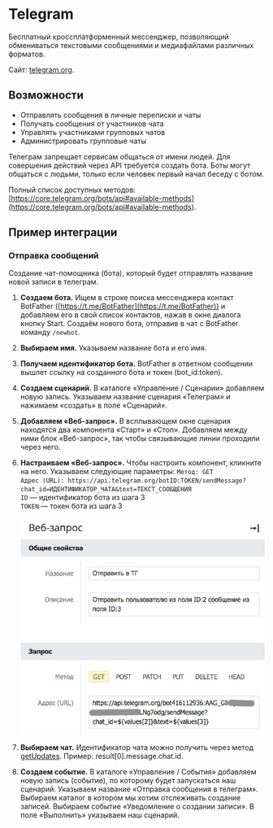 # Telegram

Бесплатный кроссплатформенный мессенджер, позволяющий обмениваться текстовыми сообщениями и медиафайлами различных форматов.

Сайт: [telegram.org](https://telegram.org/).

## **Возможности**

* Отправлять сообщения в личные переписки и чаты
* Получать сообщения от участников чата
* Управлять участниками групповых чатов
* Администрировать групповые чаты

Телеграм запрещает сервисам общаться от имени людей. Для совершения действий через API требуется создать бота. Боты могут общаться с людьми, только если человек первый начал беседу с ботом.

Полный список доступных методов: [https://core.telegram.org/bots/api#available-methods](https://core.telegram.org/bots/api#available-methods).

## **Пример интеграции**

### **Отправка сообщений**

Создание чат-помощника (бота), который будет отправлять название новой записи в телеграм.

1. **Создаем бота.** Ищем в строке поиска мессенджера контакт BotFather ([https://t.me/BotFather](https://t.me/BotFather)) и добавляем его в свой список контактов, нажав в окне диалога кнопку Start. Создаём нового бота, отправив в чат с BotFather команду `/newbot`.
2. **Выбираем имя.** Указываем название бота и его имя.
3. **Получаем идентификатор бота.** BotFather в ответном сообщении вышлет ссылку на созданного бота и токен (bot\_id:token).
4. **Создаем сценарий.** В каталоге «Управление / Сценарии» добавляем новую запись. Указываем название сценария «Телеграм» и нажимаем «создать» в поле «Сценарий».
5. **Добавляем «Веб-запрос».** В всплывающем окне сценария находятся два компонента «Старт» и «Стоп». Добавляем между ними блок «Веб-запрос», так чтобы связывающие линии проходили через него.
6.  **Настраиваем «Веб-запрос».** Чтобы настроить компонент, кликните на него. Указываем следующие параметры: `Метод: GET`\
    `Адрес (URL): https://api.telegram.org/botID:TOKEN/sendMessage?chat_id=ИДЕНТИФИКАТОР_ЧАТА&text=ТЕКСТ_СООБЩЕНИЯ`\
    `ID` — идентификатор бота из шага 3\
    `TOKEN` — токен бота из шага 3

    ![](../../.gitbook/assets/Безымянный.jpg)
7. **Выбираем чат.** Идентификатор чата можно получить через метод [getUpdates](https://core.telegram.org/bots/api#getupdates). Пример: result\[0].message.chat.id.
8. **Создаем событие.** В каталоге «Управление / События» добавляем новую запись (событие), по которому будет запускаться наш сценарий. Указываем название «Отправка сообщения в телеграм». Выбираем каталог в котором мы хотим отслеживать создание записей. Выбираем событие «Уведомление о создании записи». В поле «Выполнить» указываем наш сценарий.
